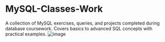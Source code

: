 # MySQL-Classes-Work
A collection of MySQL exercises, queries, and projects completed during database coursework. Covers basics to advanced SQL concepts with practical examples.
![image](https://github.com/user-attachments/assets/2881f292-c6f3-4e9b-ac7f-0e4e4dc605c6)
